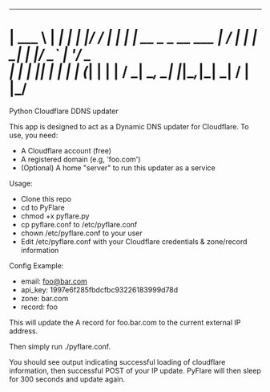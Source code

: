 ______     ______ _
| ___ \    |  ___| |
| |_/ /   _| |_  | | __ _ _ __ ___
|  __/ | | |  _| | |/ _` | '__/ _ \
| |  | |_| | |   | | (_| | | |  __/
\_|   \__, \_|   |_|\__,_|_|  \___|
       __/ |
      |___/  
=======

Python Cloudflare DDNS updater

This app is designed to act as a Dynamic DNS updater for Cloudflare. To use, you need:

* A Cloudflare account (free)
* A registered domain (e.g, 'foo.com')
* (Optional) A home "server" to run this updater as a service

Usage:

- Clone this repo
- cd to PyFlare
- chmod +x pyflare.py
- cp pyflare.conf to /etc/pyflare.conf
- chown /etc/pyflare.conf to your user
- Edit /etc/pyflare.conf with your Cloudflare credentials & zone/record information

Config Example:

- email: foo@bar.com
- api_key: 1997e6f285fbdcfbc93226183999d78d
- zone: bar.com
- record: foo

This will update the A record for foo.bar.com to the current external IP address.

Then simply run ./pyflare.conf.

You should see output indicating successful loading of cloudflare information, then successful POST of your IP update. PyFlare will then sleep for 300 seconds and update again.
